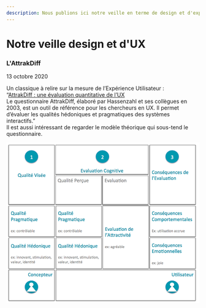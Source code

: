 ```yaml
---
description: Nous publions ici notre veille en terme de design et d'expérience utilisateur.
---
```


# Notre veille design et d'UX

### L'AttrakDiff

13 octobre 2020

Un classique à relire sur la mesure de l’Expérience Utilisateur :  
“[AttrakDiff : une évaluation quantitative de l’UX](https://uxmind.eu/2014/06/23/attrakdiff-evaluation-quantitative-ux/)  
Le questionnaire AttrakDiff, élaboré par Hassenzahl et ses collègues en 2003, est un outil de référence pour les chercheurs en UX. Il permet d’évaluer les qualités hédoniques et pragmatiques des systèmes interactifs.”  
Il est aussi intéressant de regarder le modèle théorique qui sous-tend le questionnaire.

![](../../.gitbook/assets/capture-d_c3a9cran-2014-06-24-c3a0-11-13-01.png)

